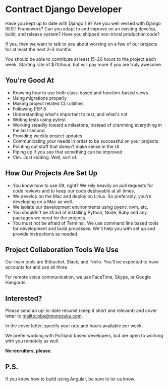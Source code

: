 <!--
Title: Contract Django Developer
Print Footer Left: %title
Print Footer Right: %page of %total ● %date, %time

-->

# Contract Django Developer

Have you kept up to date with Django 1.9? Are you well versed with Django REST Framework? Can you adapt to and improve on an existing develop, build, and release system? Have you shipped non-trivial production code?

If yes, then we want to talk to you about working on a few of our projects for at least the next 2–3 months.

You should be able to contribute at least 15–20 hours to the project each week. Starting rate of $70/hour, but will pay more if you are truly awesome.

## You're Good At

* Knowing how to use both class-based and function-based views
* Using migrations properly
* Making project related CLI utilities
* Following PEP 8
* Understanding what's important to test, and what's not
* Writing tests using pytest
* Working steadily toward a milestone, instead of cramming everything in the last second
* Providing weekly project updates
* Communicating your needs in order to be successful on your projects
* Pointing out stuff that doesn't make sense in the UI
* Piping up if you see that something can be improved
* Vim. Just kidding. Well, sort of.

## How Our Projects Are Set Up

* You know how to use Git, right? We rely heavily on pull requests for code reviews and to keep our code deployable at all times.
* We develop on the Mac and deploy on Linux. So preferably, you're developing on a Mac as well.
* We isolate our development environments using pyenv, nvm, etc.
* You shouldn't be afraid of installing Python, Node, Ruby and any packages we need for the projects.
* You must not be afraid of Terminal. We use command line based tools for development and build processes. We'll help you with set up and provide instructions as needed.

## Project Collaboration Tools We Use

Our main tools are Bitbucket, Slack, and Trello. You'll be expected to have
accounts for and use all three.

For remote voice communication, we use FaceTime, Skype, or Google Hangouts.

## Interested?

Please send an up-to-date résumé (keep it short and relevant) and cover letter to <mailto:jobs@monozuku.com>.

In the cover letter, specify your rate and hours available per week.

We prefer working with Portland based developers, but are open to working with you remotely as well.

**No recruiters, please.**

## P.S.

If you know how to build using Angular, be sure to let us know.
